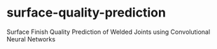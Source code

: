 # surface-quality-prediction
Surface Finish Quality Prediction of Welded Joints using Convolutional Neural Networks
